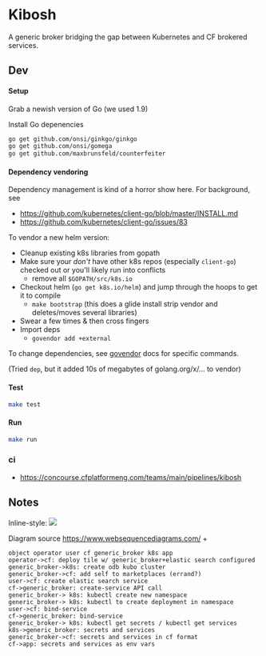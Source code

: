 # Kibosh

A generic broker bridging the gap between Kubernetes and CF brokered services.

## Dev
#### Setup
Grab a newish version of Go (we used 1.9) 

Install Go depenencies
```bash
go get github.com/onsi/ginkgo/ginkgo
go get github.com/onsi/gomega
go get github.com/maxbrunsfeld/counterfeiter
```

#### Dependency vendoring
Dependency management is kind of a horror show here. For background, see
* https://github.com/kubernetes/client-go/blob/master/INSTALL.md
* https://github.com/kubernetes/client-go/issues/83

To vendor a new helm version:
* Cleanup existing k8s libraries from gopath
* Make sure your *don't* have other k8s repos (especially `client-go`) checked out or you'll likely run into conflicts
    - remove all `$GOPATH/src/k8s.io`
* Checkout helm (`go get k8s.io/helm`) and jump through the hoops to get it to compile
    - `make bootstrap` (this does a glide install strip vendor and deletes/moves several libraries)
* Swear a few times & then cross fingers
* Import deps
    - `govendor add +external`

To change dependencies, see [govendor](https://github.com/kardianos/govendor) docs for specific commands.

(Tried `dep`, but it added 10s of megabytes of golang.org/x/... to vendor)

#### Test
```bash
make test
```

#### Run
```bash
make run
```

### ci
* https://concourse.cfplatformeng.com/teams/main/pipelines/kibosh

## Notes

Inline-style: 
![](SeqDiagram.png)

Diagram source https://www.websequencediagrams.com/ + 
```text
object operator user cf generic_broker k8s app
operator->cf: deploy tile w/ generic_broker+elastic search configured
generic_broker->k8s: create odb kubo cluster
generic_broker->cf: add self to marketplaces (errand?)
user->cf: create elastic search service
cf->generic_broker: create-service API call
generic_broker-> k8s: kubectl create new namespace
generic_broker-> k8s: kubectl to create deployment in namespace
user->cf: bind-service
cf->generic_broker: bind-service
generic_broker-> k8s: kubectl get secrets / kubectl get services
k8s->generic_broker: secrets and services
generic_broker->cf: secrets and services in cf format
cf->app: secrets and services as env vars
```
